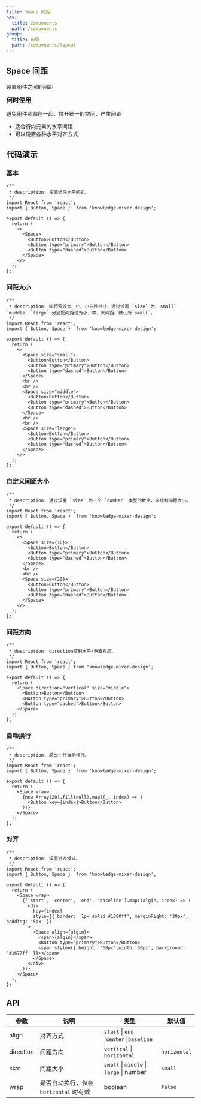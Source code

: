 ```yaml
---
title: Space 间距
nav:
  title: Components
  path: /components
group:
  title: 布局
  path: /components/layout
---
```


## Space 间距

设置组件之间的间距

<big>**何时使用**</big>

避免组件紧贴在一起，拉开统一的空间，产生间距

- 适合行内元素的水平间距
- 可以设置各种水平对齐方式

## 代码演示

### 基本
```tsx
/**
 * description: 相邻组件水平间距。
 */
import React from 'react';
import { Button, Space }  from 'knowledge-mixer-design';

export default () => {
  return (
    <>
      <Space>
        <Button>Button</Button>
        <Button type="primary">Button</Button>
        <Button type="dashed">Button</Button>
      </Space>
    </>
  );
};
```

### 间距大小
```tsx
/**
 * description: 间距预设大、中、小三种尺寸，通过设置 `size` 为 `small` `middle` `large` 分别把间距设为小、中、大间距。默认为`small`。
 */
import React from 'react';
import { Button, Space }  from 'knowledge-mixer-design';

export default () => {
  return (
    <>
      <Space size="small">
        <Button>Button</Button>
        <Button type="primary">Button</Button>
        <Button type="dashed">Button</Button>
      </Space>
      <br />
      <br />
      <Space size="middle">
        <Button>Button</Button>
        <Button type="primary">Button</Button>
        <Button type="dashed">Button</Button>
      </Space>
      <br />
      <br />
      <Space size="large">
        <Button>Button</Button>
        <Button type="primary">Button</Button>
        <Button type="dashed">Button</Button>
      </Space>
    </>
  );
};
```

### 自定义间距大小
```tsx
/**
 * description: 通过设置 `size` 为一个 `number` 类型的数字，来控制间距大小。
 */
import React from 'react';
import { Button, Space }  from 'knowledge-mixer-design';

export default () => {
  return (
    <>
      <Space size={10}>
        <Button>Button</Button>
        <Button type="primary">Button</Button>
        <Button type="dashed">Button</Button>
      </Space>
      <br />
      <br />
      <Space size={20}>
        <Button>Button</Button>
        <Button type="primary">Button</Button>
        <Button type="dashed">Button</Button>
      </Space>
    </>
  );
};
```

### 间距方向
```tsx
/**
 * description: direction控制水平/垂直布局。
 */
import React from 'react';
import { Button, Space } from 'knowledge-mixer-design';

export default () => {
  return (
    <Space direction="vertical" size="middle">
      <Button>Button</Button>
      <Button type="primary">Button</Button>
      <Button type="dashed">Button</Button>
    </Space>
  );
};
```

### 自动换行
```tsx
/**
 * description: 超出一行自动换行。
 */
import React from 'react';
import { Button, Space }  from 'knowledge-mixer-design';

export default () => {
  return (
    <Space wrap>
      {new Array(20).fill(null).map((_, index) => (
        <Button key={index}>Button</Button>
      ))}
    </Space>
  );
};
```

### 对齐
```tsx
/**
 * description: 设置对齐模式。
 */
import React from 'react';
import { Button, Space }  from 'knowledge-mixer-design';

export default () => {
  return (
    <Space wrap>
      {['start', 'center', 'end', 'baseline'].map((algin, index) => (
        <div
          key={index}
          style={{ border: '1px solid #1890ff', marginRight: '20px', padding: '5px' }}
        >
          <Space align={algin}>
            <span>{algin}</span>
            <Button type="primary">Button</Button>
            <span style={{ height: '60px',width:'30px', background: '#1677ff' }}></span>
          </Space>
        </div>
      ))}
    </Space>
  );
};
```

## API

| 参数 | 说明 | 类型 | 默认值 |
| --- | --- | --- | --- |
| align | 对齐方式 | `start` \| `end` \|`center` \|`baseline` |  |
| direction | 间距方向 | `vertical` \| `horizontal` | `horizontal` |
| size | 间距大小 | `small` \| `middle` \| `large` \| number | `small` |
| wrap | 是否自动换行，仅在 `horizontal` 时有效 | boolean | `false` |
